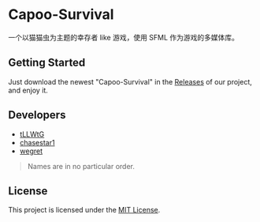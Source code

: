 # Capoo-Survival

一个以猫猫虫为主题的幸存者 like 游戏，使用 SFML 作为游戏的多媒体库。

## Getting Started

Just download the newest "Capoo-Survival" in the [Releases](https://github.com/tLLWtG/Capoo-Survival/releases) of our project, and enjoy it.

## Developers

* [tLLWtG](https://github.com/tLLWtG)
* [chasestar1](https://github.com/chasestar1)
* [wegret](https://github.com/wegret)

> Names are in no particular order.

## License

This project is licensed under the [MIT License](./LICENSE).
